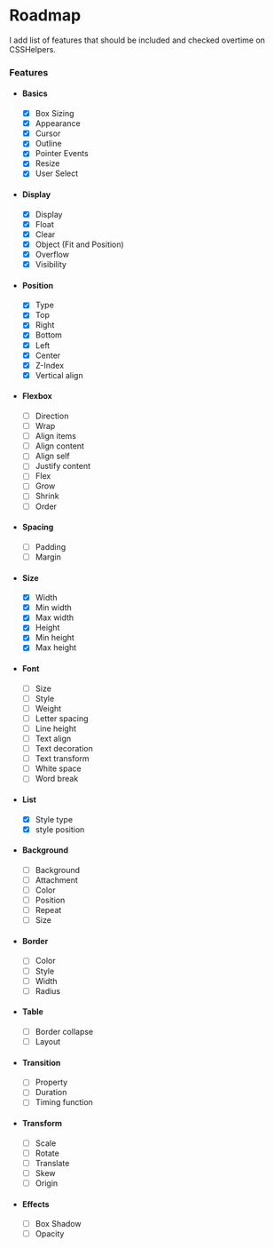 # Roadmap
I add list of features that should be included and checked overtime on CSSHelpers.

### Features
- #### Basics
  - [x] Box Sizing
  - [x] Appearance
  - [x] Cursor
  - [x] Outline
  - [x] Pointer Events
  - [x] Resize
  - [x] User Select
- #### Display
  - [x] Display
  - [x] Float
  - [x] Clear
  - [x] Object (Fit and Position)
  - [x] Overflow
  - [x] Visibility
- #### Position
  - [x] Type
  - [x] Top
  - [x] Right
  - [x] Bottom
  - [x] Left
  - [x] Center
  - [x] Z-Index
  - [x] Vertical align
- #### Flexbox
  - [ ] Direction
  - [ ] Wrap
  - [ ] Align items
  - [ ] Align content
  - [ ] Align self
  - [ ] Justify content
  - [ ] Flex
  - [ ] Grow
  - [ ] Shrink
  - [ ] Order
- #### Spacing
  - [ ] Padding
  - [ ] Margin
- #### Size  
  - [x] Width
  - [x] Min width
  - [x] Max width
  - [x] Height
  - [x] Min height
  - [x] Max height
- #### Font
  - [ ] Size
  - [ ] Style
  - [ ] Weight
  - [ ] Letter spacing
  - [ ] Line height
  - [ ] Text align
  - [ ] Text decoration
  - [ ] Text transform
  - [ ] White space
  - [ ] Word break
- #### List
  - [x] Style type
  - [x] style position
- #### Background
  - [ ] Background
  - [ ] Attachment
  - [ ] Color
  - [ ] Position
  - [ ] Repeat
  - [ ] Size
- #### Border
  - [ ] Color
  - [ ] Style
  - [ ] Width
  - [ ] Radius
- #### Table
  - [ ] Border collapse
  - [ ] Layout
- #### Transition
  - [ ] Property
  - [ ] Duration
  - [ ] Timing function
- #### Transform
  - [ ] Scale 
  - [ ] Rotate
  - [ ] Translate
  - [ ] Skew
  - [ ] Origin
- #### Effects
  - [ ] Box Shadow
  - [ ] Opacity
